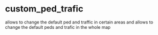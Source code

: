 # custom_ped_trafic
allows to change the default ped and traffic in certain areas and allows to change the default peds and trafic in the whole map
